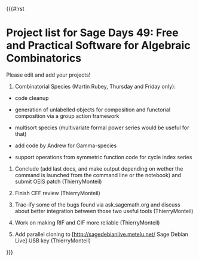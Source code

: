 {{{#!rst

Project list for Sage Days 49: Free and Practical Software for Algebraic Combinatorics
======================================================================================


Please edit and add your projects!

 1. Combinatorial Species (Martin Rubey, Thursday and Friday only):

  * code cleanup

  * generation of unlabelled objects for composition and functorial composition via a group action framework

  * multisort species (multivariate formal power series would be useful for that)

  * add code by Andrew for Gamma-species

  * support operations from symmetric function code for cycle index series

 1. Conclude (add last docs, and make output depending on wether the command is launched from the command line or the notebook) and submit OEIS patch (ThierryMonteil)

 1. Finish CFF review (ThierryMonteil)

 1. Trac-ify some of the bugs found via ask.sagemath.org and discuss about better integration between those two useful tools (ThierryMonteil)

 1. Work on making RIF and CIF more reliable (ThierryMonteil)

 1. Add parallel cloning to [http://sagedebianlive.metelu.net/ Sage Debian Live] USB key (ThierryMonteil)

}}}
